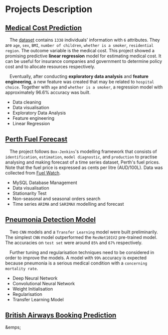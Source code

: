 # Projects Description
## [Medical Cost Prediction](https://ega9jfdpus338or2uiuqx8.streamlit.app/)
&emsp;The [dataset](https://github.com/stedy/Machine-Learning-with-R-datasets/blob/master/insurance.csv) contains `1338` individuals' information with `6` attributes. They are `age`, `sex`, `BMI`, `number of children`, `whether is a smoker`, `residential region`. The outcome variable is the medical cost. This project showed a promising predictive **linear regression** model for estimating medical cost. It can be useful for insurance companies and government to determine policy cost and to allocate resources respectively. 

&emsp;Eventually, after conducting **exploratory data analysis** and **feature engineering**, a new feature was created that may be related to `hospital choice`. Together with `age` and `whether is a smoker`, a regression model with approximately 96.6% accuracy was built.  
* Data cleaning
* Data visualisation
* Exploratory Data Analysis
* Feature engineering
* Linear Regression

## [Perth Fuel Forecast](https://moscmh-portfolio-time-seriesperth-fuel-forecastapp-0rwtuw.streamlit.app)
&emsp;The project follows `Box-Jenkins`'s modelling framework that consists of `identification`, `estimation`, `model diagnostic`, and `production` to practise analysing and making forecast of a time series dataset, Perth's fuel prices. Note that the fuel price is expressed as cents per litre (AUD/100L). Data was collected from [Fuel Watch](https://www.fuelwatch.wa.gov.au).  
* MySQL Database Management
* Data visualisation
* Stationarity Test
* Non-seasonal and seasonal orders search
* Time series `ARIMA` and `SARIMAX` modelling and forecast

## [Pneumonia Detection Model](https://moscmh-portfolio-deep-learningpneumoniaapp-n1ooah.streamlit.app/)
&emsp;Two `CNN` models and a `Transfer Learning` model were built preliminarily. The simplest `CNN` model outperformed the `ResNet101V2` pre-trained model. The accuracies on `test set` were around `85%` and `67%` respectively.

&emsp;Further tuning and regularisation techniques need to be considered in order to improve the models. A model with `99%` accuracy is expected because pneumonia is a serious medical condition with a `concerning mortality rate`.
* Deep Neural Network
* Convolutional Neural Network
* Weight Initialisation
* Regularisation
* Transfer Learning Model

## [British Airways Booking Prediction]()
&emps;
